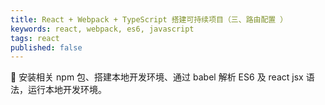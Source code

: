 ```yaml
---
title: React + Webpack + TypeScript 搭建可持续项目（三、路由配置 ）
keywords: react, webpack, es6, javascript
tags: react
published: false
---
```


:dog: 安装相关 npm 包、搭建本地开发环境、通过 babel 解析 ES6 及 react jsx 语法，运行本地开发环境。
<!--more-->
